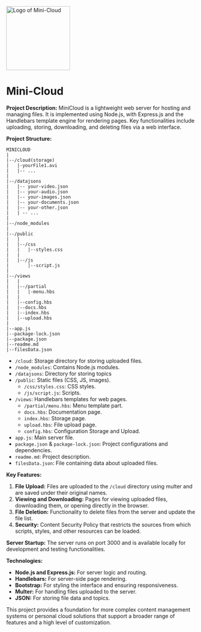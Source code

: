 <img src="https://github.com/SSobol77/Mini-Cloud/blob/main/public/logo.png" alt="Logo of Mini-Cloud" title="Mini-Cloud" width="170" height="170">

# Mini-Cloud

**Project Description:**
MiniCloud is a lightweight web server for hosting and managing files. It is implemented using Node.js, with Express.js and the Handlebars template engine for rendering pages. Key functionalities include uploading, storing, downloading, and deleting files via a web interface.

**Project Structure:**
```
MINICLOUD
|
|--/cloud(storage)
|   |-yourFile1.avi
|   |-- ...
|   
|--/datajsons
|   |-- your-video.json
|   |-- your-audio.json
|   |-- your-images.json
|   |-- your-documents.json
|   |-- your-other.json
|   | -- ...
|
|--/node_modules
|
|--/public
|   |
|   |--/css
|   |   |--styles.css
|   |  
|   |--/js
|       |--script.js
|
|--/views
|   |
|   |--/partial
|   |   |-menu.hbs
|   |
|   |--config.hbs
|   |--docs.hbs
|   |--index.hbs
|   |--upload.hbs
|
|--app.js
|--package-lock.json
|--package.json
|--readme.md
|--filesData.json

```

- `/cloud`: Storage directory for storing uploaded files.
- `/node_modules`: Contains Node.js modules.
- `/datajsons`: Directory for storing topics
- `/public`: Static files (CSS, JS, images).
  - `/css/styles.css`: CSS styles.
  - `/js/script.js`: Scripts.
- `/views`: Handlebars templates for web pages.
  - `/partial/menu.hbs`: Menu template part.
  - `docs.hbs`: Documentation page.
  - `index.hbs`: Storage page.
  - `upload.hbs`: File upload page.
  - `config.hbs`: Configuration Storage and Upload.
- `app.js`: Main server file.
- `package.json` & `package-lock.json`: Project configurations and dependencies.
- `readme.md`: Project description.
- `filesData.json`: File containing data about uploaded files.

**Key Features:**
1. **File Upload:** Files are uploaded to the `/cloud` directory using multer and are saved under their original names.
2. **Viewing and Downloading:** Pages for viewing uploaded files, downloading them, or opening directly in the browser.
3. **File Deletion:** Functionality to delete files from the server and update the file list.
4. **Security:** Content Security Policy that restricts the sources from which scripts, styles, and other resources can be loaded.

**Server Startup:**
The server runs on port 3000 and is available locally for development and testing functionalities.

**Technologies:**
- **Node.js and Express.js:** For server logic and routing.
- **Handlebars:** For server-side page rendering.
- **Bootstrap:** For styling the interface and ensuring responsiveness.
- **Multer:** For handling files uploaded to the server.
- **JSON:** For storing file data and topics.

This project provides a foundation for more complex content management systems or personal cloud solutions that support a broader range of features and a high level of customization.
